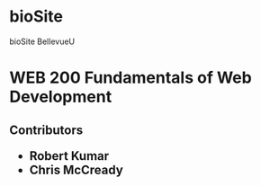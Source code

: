 # bioSite
bioSite BellevueU
<h1>WEB 200 Fundamentals of Web Development</h>
<h2>Contributors</h>
<ul style=“list-style-type:square”>
<li>Robert Kumar</li>
<li>Chris McCready</li>
</ul>